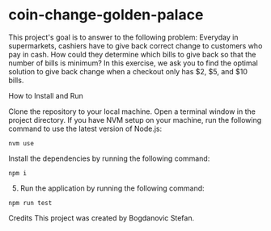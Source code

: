 # coin-change-golden-palace
This project's goal is to answer to the following problem: 
Everyday in supermarkets, cashiers have to give back correct change to customers who pay in cash. How could they determine which bills to give back so that the number of bills is minimum?
In this exercise, we ask you to find the optimal solution to give back change when a checkout only has $2, $5, and $10 bills.

How to Install and Run

Clone the repository to your local machine.
Open a terminal window in the project directory.
If you have NVM setup on your machine, run the following command to use the latest version of Node.js:
``` 
nvm use
```

Install the dependencies by running the following command:
```
npm i
```
5. Run the application by running the following command:

```
npm run test
```

Credits
This project was created by Bogdanovic Stefan.
